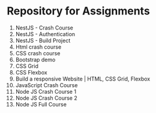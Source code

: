 # Repository for Assignments

1. NestJS - Crash Course
2. NestJS - Authentication
3. NestJS - Build Project
4. Html crash course
5. CSS crash course
6. Bootstrap demo
7. CSS Grid 
8. CSS Flexbox
9. Build a responsive Website | HTML, CSS Grid, Flexbox
10. JavaScript Crash Course
11. Node JS Crash Course 1
12. Node JS Crash Course 2
13. Node JS Full Course
